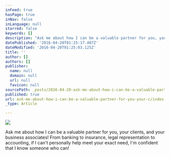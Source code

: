 ```yaml
---
inFeed: true
hasPage: true
inNav: false
inLanguage: null
starred: false
keywords: []
description: "Ask me about how I can be a valuable partner for you, your clients, and your business associates! From banking to insurance, legal representation to accounting, if I can't personally help meet your exact need, I'm confident that I know someone who can! "
datePublished: '2016-04-20T01:25:17.407Z'
dateModified: '2016-04-20T01:25:03.125Z'
title: ''
author: []
authors: []
publisher:
  name: null
  domain: null
  url: null
  favicon: null
sourcePath: _posts/2016-04-20-ask-me-about-how-i-can-be-a-valuable-partner-for-you-your-c.md
published: true
url: ask-me-about-how-i-can-be-a-valuable-partner-for-you-your-c/index.html
_type: Article

---
```

![](https://the-grid-user-content.s3-us-west-2.amazonaws.com/0ce29bae-7bbe-40e8-b2a3-4b28a5e031c8.png)

Ask me about how I can be a valuable partner for you, your clients, and your business associates! From banking to insurance, legal representation to accounting, if I can't personally help meet your exact need, I'm confident that I know someone who can!